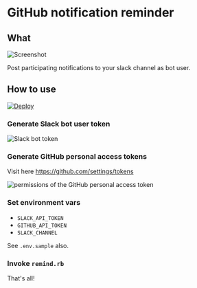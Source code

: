 # GitHub notification reminder

## What
![Screenshot](https://user-images.githubusercontent.com/4487291/54877481-c4618e00-4e62-11e9-8a74-a2542a193bff.png)

Post participating notifications to your slack channel as bot user.

## How to use

[![Deploy](https://www.herokucdn.com/deploy/button.svg)](https://heroku.com/deploy?template=https://github.com/unasuke/github-notification-reminder)

### Generate Slack bot user token
![Slack bot token](https://user-images.githubusercontent.com/4487291/54877492-e529e380-4e62-11e9-9c3a-5ca21174f324.png)

### Generate GitHub personal access tokens
Visit here <https://github.com/settings/tokens>

![permissions of the GitHub personal access token](https://user-images.githubusercontent.com/4487291/54877473-bb70bc80-4e62-11e9-95c3-6abdff7d4453.png)

### Set environment vars
- `SLACK_API_TOKEN`
- `GITHUB_API_TOKEN`
- `SLACK_CHANNEL`

See `.env.sample` also.

### Invoke `remind.rb`
That's all!
